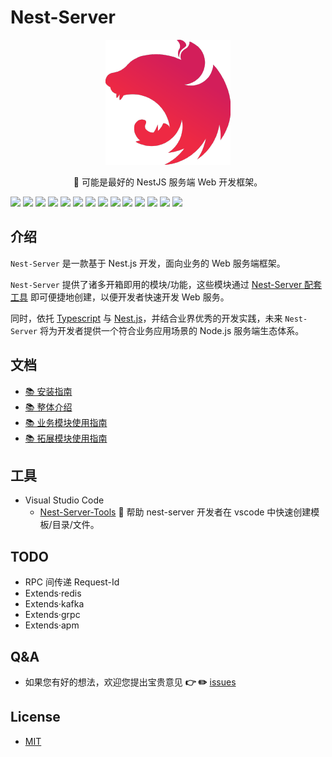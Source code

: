 # Nest-Server

<p align="center">
  <a href="http://nestjs.com/" target="blank"><img src="public/images/icon.png" alt="Nest Logo" /></a>
</p>
  
<p align="center">
  🚀 可能是最好的 NestJS 服务端 Web 开发框架。
</p>

[![](https://img.shields.io/badge/npm-typescript-9cf?style=flat-square)](https://www.npmjs.org/package/typescript)
[![](https://img.shields.io/badge/npm-ts--node-9cf?style=flat-square)](https://www.npmjs.org/package/ts-node)
[![](https://img.shields.io/badge/npm-@nestjs/core-blue?style=flat-square)](https://www.npmjs.org/package/@nestjs/core)
[![](https://img.shields.io/badge/npm-@nestjs/common-blue?style=flat-square)](https://www.npmjs.org/package/@nestjs/common)
[![](https://img.shields.io/badge/npm-@nestjs/swagger-blue?style=flat-square)](https://www.npmjs.org/package/@nestjs/swagger)
[![](https://img.shields.io/badge/npm-class--transformer-orange?style=flat-square)](https://www.npmjs.org/package/class-transformer)
[![](https://img.shields.io/badge/npm-class--validator-orange?style=flat-square)](https://www.npmjs.org/package/class-validator)
[![](https://img.shields.io/badge/npm-reflect--metadata-orange?style=flat-square)](https://www.npmjs.org/package/reflect-metadata)
[![](https://img.shields.io/badge/npm-rxjs-orange?style=flat-square)](https://www.npmjs.org/package/rxjs)
[![](https://img.shields.io/badge/npm-sequelize--typescript-green?style=flat-square)](https://www.npmjs.org/package/sequelize-typescript)
[![](https://img.shields.io/badge/npm-lodash-green?style=flat-square)](https://www.npmjs.org/package/lodash)
[![](https://img.shields.io/badge/npm-winston-green?style=flat-square)](https://www.npmjs.org/package/winston)
[![](https://img.shields.io/badge/npm-eslint-ff69b4?style=flat-square)](https://www.npmjs.org/package/eslint)
[![](https://img.shields.io/badge/npm-module--alias-ff69b4?style=flat-square)](https://www.npmjs.org/package/module-alias)

## 介绍

`Nest-Server` 是一款基于 Nest.js 开发，⾯向业务的 Web 服务端框架。

`Nest-Server` 提供了诸多开箱即⽤的模块/功能，这些模块通过 [Nest-Server 配套工具](#工具与插件) 即可便捷地创建，以便开发者快速开发 Web 服务。

同时，依托 [Typescript](https://www.typescriptlang.org/) 与 [Nest.js](https://github.com/nestjs/nest)，并结合业界优秀的开发实践，未来 `Nest-Server` 将为开发者提供⼀个符合业务应⽤场景的 Node.js 服务端⽣态体系。

## 文档

- [📚 安装指南](public/doc/quick-start.md)
- [📚 整体介绍](public/doc/architecture.md)
- [📚 业务模块使用指南](public/doc/how-to-use-modules.md)
- [📚 拓展模块使用指南](public/doc/how-to-use-extends.md)

## 工具

- Visual Studio Code
  - [Nest-Server-Tools](https://github.com/sophons-space/nest-server-tools) 🦁  帮助 nest-server 开发者在 vscode 中快速创建模板/目录/文件。

## TODO

- RPC 间传递 Request-Id
- Extends·redis
- Extends·kafka
- Extends·grpc
- Extends·apm

## Q&A

- 如果您有好的想法，欢迎您提出宝贵意见 **👉  ✏️** [issues](https://github.com/sophons-space/nest-server/issues)

## License

- [MIT](./LICENSE)
